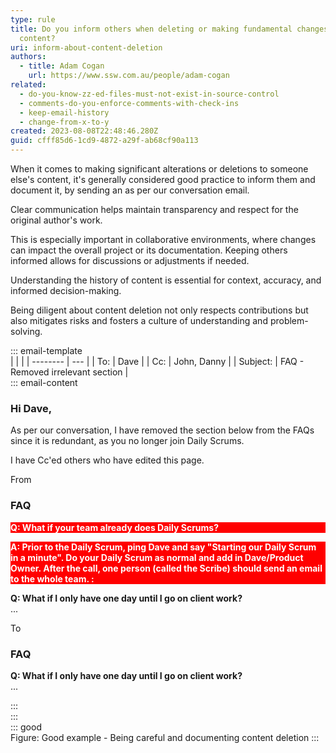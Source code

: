 ```yaml
---
type: rule
title: Do you inform others when deleting or making fundamental changes on their
  content?
uri: inform-about-content-deletion
authors:
  - title: Adam Cogan
    url: https://www.ssw.com.au/people/adam-cogan
related:
  - do-you-know-zz-ed-files-must-not-exist-in-source-control
  - comments-do-you-enforce-comments-with-check-ins
  - keep-email-history
  - change-from-x-to-y
created: 2023-08-08T22:48:46.280Z
guid: cfff85d6-1cd9-4872-a29f-ab68cf90a113
---
```

When it comes to making significant alterations or deletions to someone else's content, it's generally considered good practice to inform them and document it, by sending an as per our conversation email.

Clear communication helps maintain transparency and respect for the original author's work.
            
<!--endintro-->

This is especially important in collaborative environments, where changes can impact the overall project or its documentation. Keeping others informed allows for discussions or adjustments if needed.

Understanding the history of content is essential for context, accuracy, and informed decision-making.

Being diligent about content deletion not only respects contributions but also mitigates risks and fosters a culture of understanding and problem-solving. 

::: email-template  
|          |     |
| -------- | --- |
| To:      | Dave |
| Cc:      | John, Danny |
| Subject: | FAQ - Removed irrelevant section  |  
::: email-content  

### Hi Dave,  

As per our conversation, I have removed the section below from the FAQs since it is redundant, as you no longer join Daily Scrums. 

I have Cc'ed others who have edited this page.

From

### FAQ

<p style="background-color:#ff0000;color:#fff;font-weight:bolder;"> 
Q: What if your team already does Daily Scrums?  
</p>

<p style="background-color:#ff0000;color:#fff;font-weight:bolder;"> 
A: Prior to the Daily Scrum, ping Dave and say "Starting our Daily Scrum in a minute". Do your Daily Scrum as normal and add in Dave/Product Owner. 
After the call, one person (called the Scribe) should send an email to the whole team. 
:</p>

**Q: What if I only have one day until I go on client work?**  
...

To

### FAQ
**Q: What if I only have one day until I go on client work?**  
...

:::  
:::  
::: good  
Figure: Good example - Being careful and documenting content deletion 
:::
